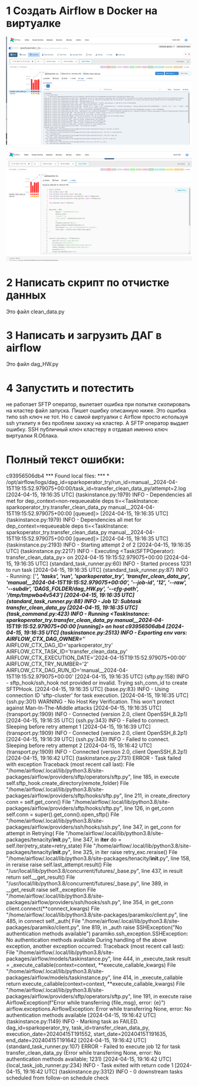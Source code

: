 # 1 Создать Airflow в Docker на виртуалке

![Alt text](airflow_dag.png)

![Alt text](airflow_dag_2.png)

# 2 Написать скрипт по отчистке данных

Это файл clean_data.py

# 3 Написать и загрузить ДАГ в airflow

Это файл dag_HW.py

# 4 Запустить и потестить

не работает SFTP оператор, вылетает ошибка при попытке скопировать на кластер файл запуска.
Пишет ошибку описанную ниже. Это ошибка типо ssh ключ не тот. Но с самой виртуалки с Airflow
просто используя ssh утилиту я без проблем захожу на кластер. А SFTP оператор выдает ошибку.
SSH публичный ключ кластеру я отдавал именно ключ виртуалки Я.Облака.

# Полный текст ошибки:

c93956506db4
*** Found local files:
***   * /opt/airflow/logs/dag_id=sparkoperator_try/run_id=manual__2024-04-15T19:15:52.979075+00:00/task_id=transfer_clean_data_py/attempt=2.log
[2024-04-15, 19:16:35 UTC] {taskinstance.py:1979} INFO - Dependencies all met for dep_context=non-requeueable deps ti=<TaskInstance: sparkoperator_try.transfer_clean_data_py manual__2024-04-15T19:15:52.979075+00:00 [queued]>
[2024-04-15, 19:16:35 UTC] {taskinstance.py:1979} INFO - Dependencies all met for dep_context=requeueable deps ti=<TaskInstance: sparkoperator_try.transfer_clean_data_py manual__2024-04-15T19:15:52.979075+00:00 [queued]>
[2024-04-15, 19:16:35 UTC] {taskinstance.py:2193} INFO - Starting attempt 2 of 2
[2024-04-15, 19:16:35 UTC] {taskinstance.py:2217} INFO - Executing <Task(SFTPOperator): transfer_clean_data_py> on 2024-04-15 19:15:52.979075+00:00
[2024-04-15, 19:16:35 UTC] {standard_task_runner.py:60} INFO - Started process 1231 to run task
[2024-04-15, 19:16:35 UTC] {standard_task_runner.py:87} INFO - Running: ['***', 'tasks', 'run', 'sparkoperator_try', 'transfer_clean_data_py', 'manual__2024-04-15T19:15:52.979075+00:00', '--job-id', '12', '--raw', '--subdir', 'DAGS_FOLDER/dag_HW.py', '--cfg-path', '/tmp/tmpwba4v543']
[2024-04-15, 19:16:35 UTC] {standard_task_runner.py:88} INFO - Job 12: Subtask transfer_clean_data_py
[2024-04-15, 19:16:35 UTC] {task_command.py:423} INFO - Running <TaskInstance: sparkoperator_try.transfer_clean_data_py manual__2024-04-15T19:15:52.979075+00:00 [running]> on host c93956506db4
[2024-04-15, 19:16:35 UTC] {taskinstance.py:2513} INFO - Exporting env vars: AIRFLOW_CTX_DAG_OWNER='***' AIRFLOW_CTX_DAG_ID='sparkoperator_try' AIRFLOW_CTX_TASK_ID='transfer_clean_data_py' AIRFLOW_CTX_EXECUTION_DATE='2024-04-15T19:15:52.979075+00:00' AIRFLOW_CTX_TRY_NUMBER='2' AIRFLOW_CTX_DAG_RUN_ID='manual__2024-04-15T19:15:52.979075+00:00'
[2024-04-15, 19:16:35 UTC] {sftp.py:158} INFO - sftp_hook/ssh_hook not provided or invalid. Trying ssh_conn_id to create SFTPHook.
[2024-04-15, 19:16:35 UTC] {base.py:83} INFO - Using connection ID 'sftp-cluster' for task execution.
[2024-04-15, 19:16:35 UTC] {ssh.py:301} WARNING - No Host Key Verification. This won't protect against Man-In-The-Middle attacks
[2024-04-15, 19:16:35 UTC] {transport.py:1909} INFO - Connected (version 2.0, client OpenSSH_8.2p1)
[2024-04-15, 19:16:35 UTC] {ssh.py:343} INFO - Failed to connect. Sleeping before retry attempt 1
[2024-04-15, 19:16:39 UTC] {transport.py:1909} INFO - Connected (version 2.0, client OpenSSH_8.2p1)
[2024-04-15, 19:16:39 UTC] {ssh.py:343} INFO - Failed to connect. Sleeping before retry attempt 2
[2024-04-15, 19:16:42 UTC] {transport.py:1909} INFO - Connected (version 2.0, client OpenSSH_8.2p1)
[2024-04-15, 19:16:42 UTC] {taskinstance.py:2731} ERROR - Task failed with exception
Traceback (most recent call last):
  File "/home/airflow/.local/lib/python3.8/site-packages/airflow/providers/sftp/operators/sftp.py", line 185, in execute
    self.sftp_hook.create_directory(remote_folder)
  File "/home/airflow/.local/lib/python3.8/site-packages/airflow/providers/sftp/hooks/sftp.py", line 211, in create_directory
    conn = self.get_conn()
  File "/home/airflow/.local/lib/python3.8/site-packages/airflow/providers/sftp/hooks/sftp.py", line 126, in get_conn
    self.conn = super().get_conn().open_sftp()
  File "/home/airflow/.local/lib/python3.8/site-packages/airflow/providers/ssh/hooks/ssh.py", line 347, in get_conn
    for attempt in Retrying(
  File "/home/airflow/.local/lib/python3.8/site-packages/tenacity/__init__.py", line 347, in __iter__
    do = self.iter(retry_state=retry_state)
  File "/home/airflow/.local/lib/python3.8/site-packages/tenacity/__init__.py", line 325, in iter
    raise retry_exc.reraise()
  File "/home/airflow/.local/lib/python3.8/site-packages/tenacity/__init__.py", line 158, in reraise
    raise self.last_attempt.result()
  File "/usr/local/lib/python3.8/concurrent/futures/_base.py", line 437, in result
    return self.__get_result()
  File "/usr/local/lib/python3.8/concurrent/futures/_base.py", line 389, in __get_result
    raise self._exception
  File "/home/airflow/.local/lib/python3.8/site-packages/airflow/providers/ssh/hooks/ssh.py", line 354, in get_conn
    client.connect(**connect_kwargs)
  File "/home/airflow/.local/lib/python3.8/site-packages/paramiko/client.py", line 485, in connect
    self._auth(
  File "/home/airflow/.local/lib/python3.8/site-packages/paramiko/client.py", line 819, in _auth
    raise SSHException("No authentication methods available")
paramiko.ssh_exception.SSHException: No authentication methods available
During handling of the above exception, another exception occurred:
Traceback (most recent call last):
  File "/home/airflow/.local/lib/python3.8/site-packages/airflow/models/taskinstance.py", line 444, in _execute_task
    result = _execute_callable(context=context, **execute_callable_kwargs)
  File "/home/airflow/.local/lib/python3.8/site-packages/airflow/models/taskinstance.py", line 414, in _execute_callable
    return execute_callable(context=context, **execute_callable_kwargs)
  File "/home/airflow/.local/lib/python3.8/site-packages/airflow/providers/sftp/operators/sftp.py", line 191, in execute
    raise AirflowException(f"Error while transferring {file_msg}, error: {e}")
airflow.exceptions.AirflowException: Error while transferring None, error: No authentication methods available
[2024-04-15, 19:16:42 UTC] {taskinstance.py:1149} INFO - Marking task as FAILED. dag_id=sparkoperator_try, task_id=transfer_clean_data_py, execution_date=20240415T191552, start_date=20240415T191635, end_date=20240415T191642
[2024-04-15, 19:16:42 UTC] {standard_task_runner.py:107} ERROR - Failed to execute job 12 for task transfer_clean_data_py (Error while transferring None, error: No authentication methods available; 1231)
[2024-04-15, 19:16:42 UTC] {local_task_job_runner.py:234} INFO - Task exited with return code 1
[2024-04-15, 19:16:42 UTC] {taskinstance.py:3312} INFO - 0 downstream tasks scheduled from follow-on schedule check